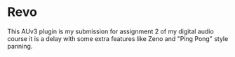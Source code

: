 # Revo
This AUv3 plugin is my submission for assignment 2 of my digital audio course it is a delay with some extra features like Zeno and "Ping Pong" style panning.
